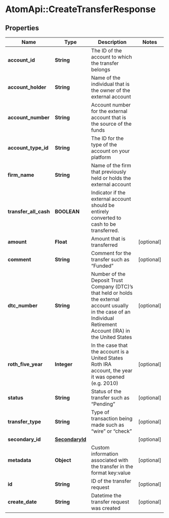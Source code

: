 # AtomApi::CreateTransferResponse

## Properties
Name | Type | Description | Notes
------------ | ------------- | ------------- | -------------
**account_id** | **String** | The ID of the account to which the transfer belongs | 
**account_holder** | **String** | Name of the individual that is the owner of the external account | 
**account_number** | **String** | Account number for the external account that is the source of the funds | 
**account_type_id** | **String** | The ID for the type of the account on your platform | 
**firm_name** | **String** | Name of the firm that previously held or holds the external account | 
**transfer_all_cash** | **BOOLEAN** | Indicator if the external account should be entirely converted to cash to be transferred. | 
**amount** | **Float** | Amount that is transferred | [optional] 
**comment** | **String** | Comment for the transfer such as “Funded” | [optional] 
**dtc_number** | **String** | Number of the Deposit Trust Company (DTC)’s that held or holds the external account usually in the case of an Individual Retirement Account (IRA) in the United States | [optional] 
**roth_five_year** | **Integer** | In the case that the account is a United States Roth IRA account, the year it was opened (e.g. 2010) | [optional] 
**status** | **String** | Status of the transfer such as “Pending” | [optional] 
**transfer_type** | **String** | Type of transaction being made such as “wire” or “check” | [optional] 
**secondary_id** | [**SecondaryId**](SecondaryId.md) |  | [optional] 
**metadata** | **Object** | Custom information associated with the transfer in the format key:value | [optional] 
**id** | **String** | ID of the transfer request | [optional] 
**create_date** | **String** | Datetime the transfer request was created | [optional] 


